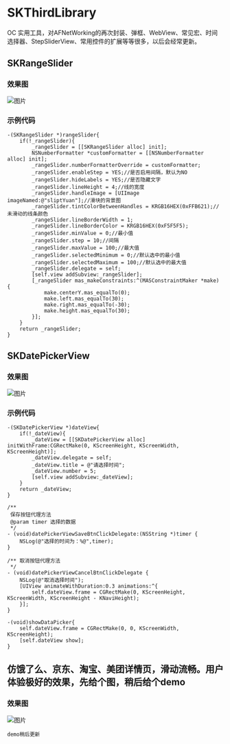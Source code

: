 # SKThirdLibrary
OC 实用工具，对AFNetWorking的再次封装、弹框、WebView、常见宏、时间选择器、StepSliderView、常用控件的扩展等等很多，以后会经常更新。

## SKRangeSlider

### 效果图
![图片](screenshots/SKRangeSlider.gif "SKRangeSlider")

### 示例代码
```
-(SKRangeSlider *)rangeSlider{
    if(!_rangeSlider){
        _rangeSlider = [[SKRangeSlider alloc] init];
        NSNumberFormatter *customFormatter = [[NSNumberFormatter alloc] init];
        _rangeSlider.numberFormatterOverride = customFormatter;
        _rangeSlider.enableStep = YES;//是否启用间隔，默认为NO
        _rangeSlider.hideLabels = YES;//是否隐藏文字
        _rangeSlider.lineHeight = 4;//线的宽度
        _rangeSlider.handleImage = [UIImage imageNamed:@"sliptYuan"];//滑块的背景图
        _rangeSlider.tintColorBetweenHandles = KRGB16HEX(0xFFB621);//未滑动的线条颜色
        _rangeSlider.lineBorderWidth = 1;
        _rangeSlider.lineBorderColor = KRGB16HEX(0xF5F5F5);
        _rangeSlider.minValue = 0;//最小值
        _rangeSlider.step = 10;//间隔
        _rangeSlider.maxValue = 100;//最大值
        _rangeSlider.selectedMinimum = 0;//默认选中的最小值
        _rangeSlider.selectedMaximum = 100;//默认选中的最大值
        _rangeSlider.delegate = self;
        [self.view addSubview:_rangeSlider];
        [_rangeSlider mas_makeConstraints:^(MASConstraintMaker *make) {
            make.centerY.mas_equalTo(0);
            make.left.mas_equalTo(30);
            make.right.mas_equalTo(-30);
            make.height.mas_equalTo(30);
        }];
    }
    return _rangeSlider;
}
```

## SKDatePickerView
### 效果图
![图片](screenshots/SKDatePickerView.gif "SKDatePickerView")

### 示例代码

```
-(SKDatePickerView *)dateView{
    if(!_dateView){
        _dateView = [[SKDatePickerView alloc] initWithFrame:CGRectMake(0, KScreenHeight, KScreenWidth, KScreenHeight)];
        _dateView.delegate = self;
        _dateView.title = @"请选择时间";
        _dateView.number = 5;
        [self.view addSubview:_dateView];
    }
    return _dateView;
}
```

```
/**
 保存按钮代理方法
 @param timer 选择的数据
 */
- (void)datePickerViewSaveBtnClickDelegate:(NSString *)timer {
    NSLog(@"选择的时间为：%@",timer);
}

/** 取消按钮代理方法
 */
- (void)datePickerViewCancelBtnClickDelegate {
    NSLog(@"取消选择时间");
    [UIView animateWithDuration:0.3 animations:^{
        self.dateView.frame = CGRectMake(0, KScreenHeight, KScreenWidth, KScreenHeight - KNaviHeight);
    }];
}

-(void)showDataPicker{
    self.dateView.frame = CGRectMake(0, 0, KScreenWidth, KScreenHeight);
    [self.dateView show];
}

```
## 仿饿了么、京东、淘宝、美团详情页，滑动流畅。用户体验极好的效果，先给个图，稍后给个demo
### 效果图
![图片](screenshots/SKCarDetailsViewController.gif "SKCarDetailsViewController")
```
demo稍后更新
```
